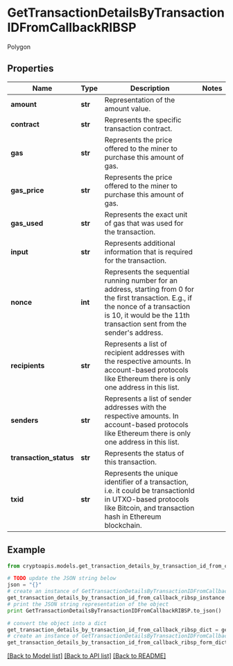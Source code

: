 # GetTransactionDetailsByTransactionIDFromCallbackRIBSP

Polygon

## Properties
Name | Type | Description | Notes
------------ | ------------- | ------------- | -------------
**amount** | **str** | Representation of the amount value. | 
**contract** | **str** | Represents the specific transaction contract. | 
**gas** | **str** | Represents the price offered to the miner to purchase this amount of gas. | 
**gas_price** | **str** | Represents the price offered to the miner to purchase this amount of gas. | 
**gas_used** | **str** | Represents the exact unit of gas that was used for the transaction. | 
**input** | **str** | Represents additional information that is required for the transaction. | 
**nonce** | **int** | Represents the sequential running number for an address, starting from 0 for the first transaction. E.g., if the nonce of a transaction is 10, it would be the 11th transaction sent from the sender&#39;s address. | 
**recipients** | **str** | Represents a list of recipient addresses with the respective amounts. In account-based protocols like Ethereum there is only one address in this list. | 
**senders** | **str** | Represents a list of sender addresses with the respective amounts. In account-based protocols like Ethereum there is only one address in this list. | 
**transaction_status** | **str** | Represents the status of this transaction. | 
**txid** | **str** | Represents the unique identifier of a transaction, i.e. it could be transactionId in UTXO-based protocols like Bitcoin, and transaction hash in Ethereum blockchain. | 

## Example

```python
from cryptoapis.models.get_transaction_details_by_transaction_id_from_callback_ribsp import GetTransactionDetailsByTransactionIDFromCallbackRIBSP

# TODO update the JSON string below
json = "{}"
# create an instance of GetTransactionDetailsByTransactionIDFromCallbackRIBSP from a JSON string
get_transaction_details_by_transaction_id_from_callback_ribsp_instance = GetTransactionDetailsByTransactionIDFromCallbackRIBSP.from_json(json)
# print the JSON string representation of the object
print GetTransactionDetailsByTransactionIDFromCallbackRIBSP.to_json()

# convert the object into a dict
get_transaction_details_by_transaction_id_from_callback_ribsp_dict = get_transaction_details_by_transaction_id_from_callback_ribsp_instance.to_dict()
# create an instance of GetTransactionDetailsByTransactionIDFromCallbackRIBSP from a dict
get_transaction_details_by_transaction_id_from_callback_ribsp_form_dict = get_transaction_details_by_transaction_id_from_callback_ribsp.from_dict(get_transaction_details_by_transaction_id_from_callback_ribsp_dict)
```
[[Back to Model list]](../README.md#documentation-for-models) [[Back to API list]](../README.md#documentation-for-api-endpoints) [[Back to README]](../README.md)


